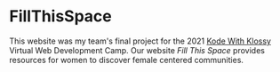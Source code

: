 # FillThisSpace
This website was my team's final project for the 2021 [Kode With Klossy](https://www.kodewithklossy.com) Virtual Web Development Camp. 
Our website *Fill This Space* provides resources for women to discover female centered communities.
